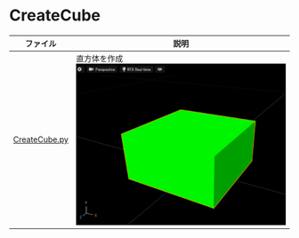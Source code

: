 # CreateCube

|ファイル|説明|     
|---|---|     
|[CreateCube.py](./CreateCube.py)|直方体を作成<br>![createCube.jpg](./images/createCube.jpg)|

